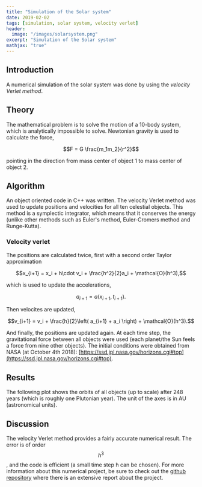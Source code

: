 ```yaml
---
title: "Simulation of the Solar system"
date: 2019-02-02
tags: [simulation, solar system, velocity verlet]
header:
  image: "/images/solarsystem.png"
excerpt: "Simulation of the Solar system"
mathjax: "true"
---
```

## Introduction
A numerical simulation of the solar system was done by using the *velocity Verlet method*.
## Theory
The mathematical problem is to solve the motion of a 10-body system, which is analytically impossible to solve. Newtonian gravity is used to calculate the force,

$$F = G \frac{m_1m_2}{r^2}$$

pointing in the direction from mass center of object 1 to mass center of object 2.
## Algorithm
An object oriented code in C++ was written. The velocity Verlet method was used to update positions and velocities for all ten celestial objects. This method is a symplectic integrator, which means that it conserves the energy (unlike other methods such as Euler's method, Euler-Cromers method and Runge-Kutta).
### Velocity verlet
The positions are calculated twice, first with a second order Taylor approximation

$$x_{i+1} = x_i + h\cdot v_i + \frac{h^2}{2}a_i + \mathcal{O}(h^3),$$

which is used to update the accelerations,

$$a_{i+1} = a(x_{i+1}, t_{i+1}).$$

Then velocites are updated,

$$v_{i+1} = v_i + \frac{h}{2}\left( a_{i+1} + a_i \right) + \mathcal{O}(h^3).$$

And finally, the positions are updated again.
At each time step, the gravitational force between all objects were used (each planet/the Sun feels a force from nine other objects). The initial conditions were obtained from NASA (at October 4th 2018): [https://ssd.jpl.nasa.gov/horizons.cgi#top](https://ssd.jpl.nasa.gov/horizons.cgi#top).

## Results
The following plot shows the orbits of all objects (up to scale) after 248 years (which is roughly one Plutonian year). The unit of the axes is in AU (astronomical units).
<img src="{{ site.url }}{{ site.baseurl }}/images/solarsystemplot.png" alt="">

## Discussion
The velocity Verlet method provides a fairly accurate numerical result. The error is of order $$h^3$$, and the code is efficient (a small time step h can be chosen).
For more information about this numerical project, be sure to check out the [github repository](https://github.com/simehaa/solar-system) where there is an extensive report about the project.
